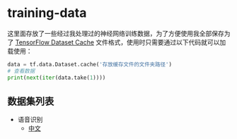 # training-data

这里面存放了一些经过我处理过的神经网络训练数据，为了方便使用我全部保存为了 [TensorFlow Dataset Cache](https://www.tensorflow.org/api_docs/python/tf/data/Dataset#cache) 文件格式，使用时只需要通过以下代码就可以加载使用：

```python
data = tf.data.Dataset.cache('存放缓存文件的文件夹路径')
# 查看数据
print(next(iter(data.take(1))))
```

## 数据集列表

-   语音识别
    -   [中文](./speech_recognition/chinese/README.md)
